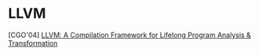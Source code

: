 # LLVM

[CGO'04] [LLVM: A Compilation Framework for Lifelong Program Analysis &
Transformation](https://llvm.org/pubs/2004-01-30-CGO-LLVM.pdf) 
